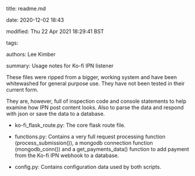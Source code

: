 title: readme.md

date: 2020-12-02 18:43

modified: Thu 22 Apr 2021 18:29:41 BST

tags: 

authors: Lee Kimber

summary: Usage notes for Ko-fi IPN listener

These files were ripped from a bigger, working system and have been whitewashed for general purpose use. They have not been tested in their current form.

They are, however, full of inspection code and console statements to help examine how IPN post content looks. Also to parse the data and respond with json or save the data to a database. 

- ko-fi_flask_route.py: The core flask route file.

- functions.py: Contains a very full request processing function (process_submission()), a mongodb connection function (mongodb_conn()) and a get_payments_data() function to add payment from the Ko-fi IPN webhook to a database.

- config.py: Contains configuration data used by both scripts.


